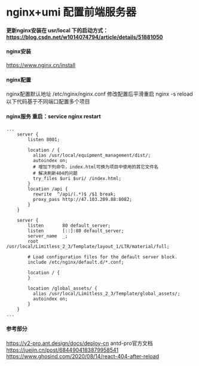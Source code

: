 # nginx+umi 配置前端服务器

#### 更新nginx安装在 usr/local 下的启动方式：https://blog.csdn.net/w1014074794/article/details/51881050

#### nginx安装
https://www.nginx.cn/install

#### nginx配置
nginx配置默认地址 /etc/nginx/nginx.conf
修改配置后平滑重启 nginx -s reload
以下代码基于不同端口配置多个项目

#### nginx服务 重启：service nginx restart
```
...
    server {
        listen 8001;

        location / {
          alias /usr/local/equipment_management/dist/;
          autoindex on;
          # 增加下列命令，index.html可换为项目中使用的其它文件名
          # 解决刷新404的问题
          try_files $uri $uri/ /index.html;
        }
        location /api {
          rewrite  ^/api/(.*)$ /$1 break;
          proxy_pass http://47.103.209.88:8082;
        }
    }

    server {
        listen       80 default_server;
        listen       [::]:80 default_server;
        server_name  _;
        root         /usr/local/Limitless_2_3/Template/layout_1/LTR/material/full;

        # Load configuration files for the default server block.
        include /etc/nginx/default.d/*.conf;

        location / {
        }

        location /global_assets/ {
          alias /usr/local/Limitless_2_3/Template/global_assets/;
          autoindex on;
        }
    }
...
```

#### 参考部分
https://v2-pro.ant.design/docs/deploy-cn  antd-pro官方文档
https://juejin.cn/post/6844904183879958541
https://www.ghosind.com/2020/08/14/react-404-after-reload

